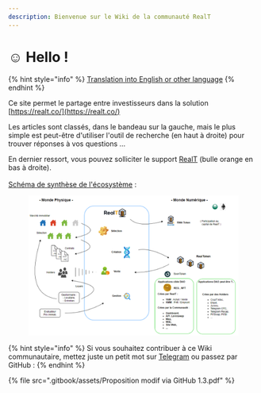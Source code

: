 ```yaml
---
description: Bienvenue sur le Wiki de la communauté RealT
---
```


# ☺️ Hello !

{% hint style="info" %}
[Translation into English or other language](https://support.google.com/chrome/answer/173424?hl=en\&co=GENIE.Platform%3DDesktop\&oco=0#zippy=%2Cchange-your-default-language)
{% endhint %}

Ce site permet le partage entre investisseurs dans la solution [https://realt.co/](https://realt.co/)

Les articles sont classés, dans le bandeau sur la gauche, mais le plus simple est peut-être d'utiliser l'outil de recherche (en haut à droite) pour trouver réponses à vos questions ...

En dernier ressort, vous pouvez solliciter le support [RealT](https://realt.co/) (bulle orange en bas à droite).\
\
[Schéma de synthèse de l'écosystème](https://drive.google.com/file/d/1O-3yg7KeCL2FC6aRFgkMBJES-30vuAKX/view?usp=sharing) :

<figure><img src=".gitbook/assets/image (3) (1) (1) (1) (1) (1).png" alt=""><figcaption></figcaption></figure>

{% hint style="info" %}
Si vous souhaitez contribuer à ce Wiki communautaire, mettez juste un petit mot sur [Telegram](https://t.me/RealT\_France) ou passez par GitHub :
{% endhint %}

{% file src=".gitbook/assets/Proposition modif via GitHub 1.3.pdf" %}
